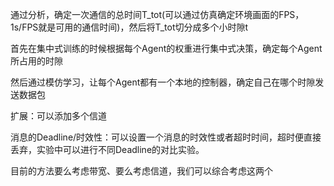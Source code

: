 通过分析，确定一次通信的总时间T_tot(可以通过仿真确定环境画面的FPS，1s/FPS就是可用的通信时间)，然后将T_tot切分成多个小时隙t

首先在集中式训练的时候根据每个Agent的权重进行集中式决策，确定每个Agent所占用的时隙

然后通过模仿学习，让每个Agent都有一个本地的控制器，确定自己在哪个时隙发送数据包

扩展：可以添加多个信道



消息的Deadline/时效性：可以设置一个消息的时效性或者超时时间，超时便直接丢弃，实验中可以进行不同Deadline的对比实验。



目前的方法要么考虑带宽、要么考虑信道，我们可以综合考虑这两个